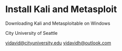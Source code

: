 # Install Kali and Metasploit
Downloading Kali and Metasploitable on Windows

City University of Seattle

yidavid@cityuniversity.edu
yidavidh@outlook.com
